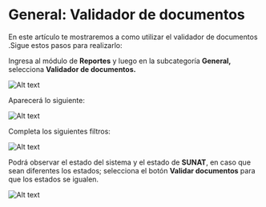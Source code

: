 # General: Validador de documentos

En este artículo te mostraremos a como utilizar el validador de documentos .Sigue estos pasos para realizarlo:

Ingresa al módulo de **Reportes** y luego en la subcategoría **General,** selecciona **Validador de documentos.**

![Alt text](img/General_Validador_de_Documentos_01.jpg)

Aparecerá lo siguiente:

![Alt text](img/General_Validador_de_Documentos_02.jpg)

Completa los siguientes filtros:

![Alt text](img/General_Validador_de_Documentos_03.jpg)

Podrá observar el estado del sistema y el estado de **SUNAT**, en caso que sean diferentes los estados; selecciona el botón **Validar documentos** para que los estados se igualen.

![Alt text](img/General_Validador_de_Documentos_04.jpg)